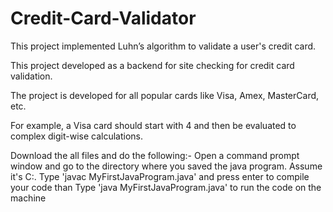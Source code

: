 # Credit-Card-Validator
This project implemented Luhnʼs algorithm to validate a user's credit card. 

This project developed as a backend for site checking for credit card validation. 

The project is developed for all popular cards like Visa, Amex, MasterCard, etc.

For example, a Visa card should start with 4 and then be evaluated to complex digit-wise calculations.

Download the all files and do the following:- Open a command prompt window and go to the directory where you saved the java program. Assume it's C:. Type 'javac
MyFirstJavaProgram.java' and press enter to compile your code than Type 'java MyFirstJavaProgram.java' to run the code on the machine
